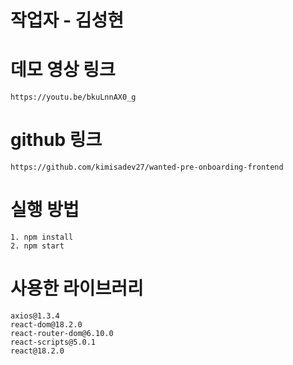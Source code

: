 # 작업자 - 김성현

# 데모 영상 링크
    https://youtu.be/bkuLnnAX0_g

# github 링크
    https://github.com/kimisadev27/wanted-pre-onboarding-frontend

# 실행 방법
    1. npm install
    2. npm start

# 사용한 라이브러리
    axios@1.3.4
    react-dom@18.2.0
    react-router-dom@6.10.0
    react-scripts@5.0.1
    react@18.2.0
